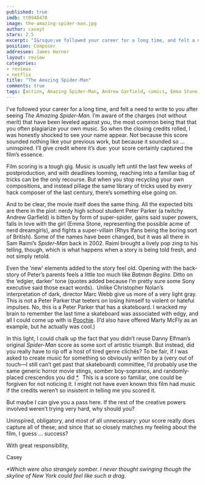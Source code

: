 ```yaml
---
published: true
imdb: tt0948470
image: the-amazing-spider-man.jpg
author: caseyt
stars: 2.5
excerpt: "I&rsquo;ve followed your career for a long time, and felt a need to write to you after seeing <em>The Amazing Spider-Man.</em> I&rsquo;m aware of the charges (not without merit) that have been leveled against you, the most common being that that you often plagiarize your own music. So when the closing credits rolled, I was honestly shocked to see your name appear."
position: Composer
addressee: James Horner
layout: review
categories:
- reviews
- netflix
title: "The Amazing Spider-Man"
comments: true
tags: [action, Amazing Spider-Man, Andrew Garfield, comics, Emma Stone, Letters, Marc Webb, Sam Raimi]
---
```

<p>I&rsquo;ve followed your career for a long time, and felt a need to write to you after seeing <em>The Amazing Spider-Man.</em> I&rsquo;m aware of the charges (not without merit) that have been leveled against you, the most common being that that you often plagiarize your own music. So when the closing credits rolled, I was honestly shocked to see your name appear. Not because this score sounded nothing like your previous work, but because it sounded so &hellip; uninspired. I&rsquo;ll give credit where it&rsquo;s due: your score certainly captured the film&rsquo;s essence.</p>
<p>Film scoring is a tough gig. Music is usually left until the last few weeks of postproduction, and with deadlines looming, reaching into a familiar bag of tricks can be the only recourse. But when you stop recycling your own compositions, and instead pillage the same library of tricks used by every hack composer of the last century, there&rsquo;s something else going on.</p>
<p>And to be clear, the movie itself does the same thing. All the expected bits are there in the plot: nerdy high school student Peter Parker (a twitchy Andrew Garfield) is bitten by form of super-spider, gains said super powers, falls in love with the girl (Emma Stone, representing the possible acme of nerd dreamgirls), and fights a super-villain (Rhys Ifans being the boring sort of British). Some of the names have been changed, but it was all there in Sam Raimi&rsquo;s <em>Spider-Man</em> back in 2002. Raimi brought a lively pop zing to his telling, though, which is what happens when a story is being told fresh, and not simply retold.&nbsp;</p>
<p>Even the &lsquo;new&rsquo; elements added to the story feel old. Opening with the back-story of Peter&rsquo;s parents feels a little too much like <em>Batman Begins</em>. Ditto on the &lsquo;edgier, darker&rsquo; tone (quotes added because I&rsquo;m pretty sure some Sony executive said those exact words).&nbsp; Unlike Christopher Nolan&rsquo;s interpretation of dark, director Marc Webb give us more of a very light gray. This is not a Peter Parker that teeters on losing himself to violent or hateful impulses. No, this is a Peter Parker that has a skateboard. I wracked my brain to remember the last time a skateboard was associated with edgy, and all I could come up with is <a href="http://www.youtube.com/watch?v=KHOMIL_6x7k">Poochie</a>. (I&rsquo;d also have offered Marty McFly as an example, but he actually was cool.)</p>
<p>In this light, I could chalk up the fact that you didn&rsquo;t reuse Danny Elfman&rsquo;s original <em>Spider-Man </em>score as some sort of artistic triumph. But instead, did you really have to rip off a host of tired genre clich&eacute;s? To be fair, if I was asked to create music for something so obviously written by a (very out of touch&mdash;I still can&rsquo;t get past that skateboard) committee, I&rsquo;d probably use the same generic horror movie stings, somber boy-sopranos, and randomly-placed crescendos you did&nbsp;<a href="#1">*</a><a name="1b"></a>. &nbsp;This is a score so familiar, one could be forgiven for not noticing it. I might not have even known this film had music if the credits weren&rsquo;t so insistent in telling me you scored it.</p>
<p>But maybe I can give you a pass here. If the rest of the creative powers involved weren&rsquo;t trying very hard, why should you?</p>
<p>Uninspired, obligatory, and most of all unnecessary: your score really does capture all of these; and since that so closely matches my feeling about the film, I guess &hellip; success?&nbsp;</p>
<p>With great responsibility,</p>
<p>Casey</p>
<p><a name="1"></a><em>*Which were also strangely somber. I never thought swinging though the skyline of New York could feel like such a drag.
